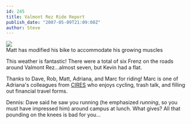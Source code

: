 ```yaml
---
id: 245
title: Valmont Rez Ride Report
publish_date: "2007-05-09T21:09:00Z"
author: Steve
---
```

![](http://www.flagstafffrenzy.org/wp-content/uploads/2007/05/funny_bike.jpg)  
Matt has modified his bike to accommodate his growing muscles

This weather is fantastic! There were a total of six Frenz on the roads around Valmont Rez...almost seven, but Kevin had a flat.

Thanks to Dave, Rob, Matt, Adriana, and Marc for riding! Marc is one of Adriana's colleagues from [CIRES](http://cires.colorado.edu/) who enjoys cycling, trash talk, and filling out financial travel forms.

Dennis: Dave said he saw you running (he emphasized _running_, so you must have impressed him) around campus at lunch. What gives? All that pounding on the knees is bad for you...
